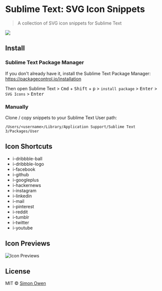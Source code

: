 # Sublime Text: SVG Icon Snippets

> A collection of SVG icon snippets for Sublime Text

![](http://g.recordit.co/Jbyst8YSsj.gif)


## Install

### Sublime Text Package Manager

If you don't already have it, install the Sublime Text Package Manager:
https://packagecontrol.io/installation

Then open Sublime Text > <kbd>Cmd</kbd> + <kbd>Shift</kbd> + <kbd>p</kbd> > `install package` > <kbd>Enter</kbd> > `SVG Icons` > <kbd>Enter</kbd>

### Manually

Clone / copy snippets to your Sublime Text User path:

```
/Users/<username>/Library/Application Support/Sublime Text 3/Packages/User
```


## Icon Shortcuts

* i-dribbble-ball
* i-dribbble-logo
* i-facebook
* i-github
* i-googleplus
* i-hackernews
* i-instagram
* i-linkedin
* i-mail
* i-pinterest
* i-reddit
* i-tumblr
* i-twitter
* i-youtube


## Icon Previews

![Icon Previews](https://cloud.githubusercontent.com/assets/1136114/9256847/03b757da-41ea-11e5-9177-b31850fa22cd.png)


## License

MIT © [Simon Owen](http://s10wen.com)

